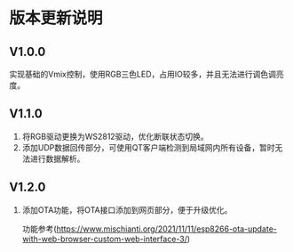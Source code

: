 # 版本更新说明

## V1.0.0

实现基础的Vmix控制，使用RGB三色LED，占用IO较多，并且无法进行调色调亮度。

## V1.1.0

1. 将RGB驱动更换为WS2812驱动，优化断联状态切换。
2. 添加UDP数据回传部分，可使用QT客户端检测到局域网内所有设备，暂时无法进行数据解析。

## V1.2.0

1. 添加OTA功能，将OTA接口添加到网页部分，便于升级优化。

   功能参考(https://www.mischianti.org/2021/11/11/esp8266-ota-update-with-web-browser-custom-web-interface-3/)



